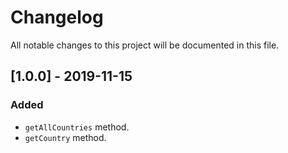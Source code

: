 # Changelog
All notable changes to this project will be documented in this file.

## [1.0.0] - 2019-11-15
### Added
- `getAllCountries` method.
- `getCountry` method.
